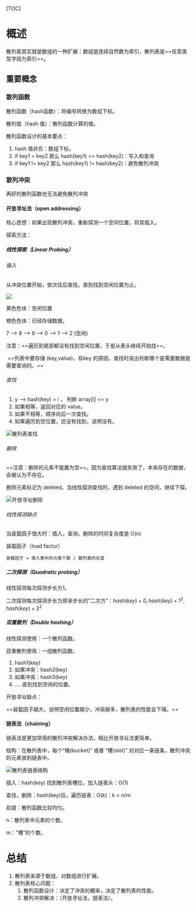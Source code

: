 [TOC]

# 概述

散列表其实就是数组的一种扩展：数组是连续自然数为索引，散列表是==任意类型字段为索引==。

## 重要概念

### 散列函数

散列函数（hash函数）：将编号转换为数组下标。

散列值（hash 值）：散列函数计算的值。

散列函数设计的基本要点：

1. hash 值非负：数组下标。
2. if key1 = key2 那么 hash(key1) == hash(key2)：写入和查询
3. if key1 != key2 那么 hash(key1) != hash(key2)：避免散列冲突

### 散列冲突

再好的散列函数也无法避免散列冲突

#### 开放寻址法（open addressing）

核心思想：如果出现散列冲突，重新探测一个空间位置，将其插入。

探索方法：

##### 线性探索（Linear Probing）

###### 插入

从冲突位置开始，依次往后查找，直到找到空闲位置为止。

![](image/QQ20190706-074436.jpg)

黄色色块：空闲位置

橙色色块：已经存储数据。

7 —> 8 —> 9 —> 0 —> 1 —> 2 (空闲)

注意：==遍历到尾部都没有找到空闲位置，于是从表头继续开始找==。

​			==列表中要存储 (key,value)，存key 的原因，查找时突出判断哪个是需要数据是需要查询的。==



###### 查找

1. y —>  hash(key) = i ， 判断 array[i] == y
2. 如果相等，返回对应的 value。
3. 如果不相等，顺序向后一次查找。
4. 如果遍历到空位置，还没有找到，说明没有。

![散列表查找](image/QQ20190706-074855.jpg)

###### 删除

==注意：删除的元素不能置为空==。因为查找算法就失效了，本来存在的数据，会被认为不存在。

删除元素标记为 deleted。当线性探测查找时，遇到 deleted 的空间，继续下探。

![开放寻址删除](image/QQ20190706-075035.jpg)

###### 线性探测缺点

当装载因子很大时：插入，查询，删除的时间复杂度是 O(n)

装载因子（load factor）

```
装载因子 = 填入表中的元素个数 / 散列表的长度
```



##### 二次探测（Quadratic probing）

线性探测每次探测步长为1。

二次探测每次探测步长为原来步长的“二次方”：$hash(key) + 0,hash(key) + 1^2 ,hash(key) + 2^2$

##### 双重散列（Double hashing）

线性探测使用：一个散列函数。

双重散列使用：一组散列函数。

1. hash1(key) 
2. 如果冲突：hash2(key)
3. 如果冲突：hash3(key)
4. …. 直到找到空闲的位置。

开放寻址缺点：

==装载因子越大，说明空闲位置越少，冲突越多，散列表的性能会下降。==

#### 链表法（chaining）

链表法是更加常用的散列冲突解决办法，相比开放寻址法更简单。

结构：在散列表中，每个“桶(bucket)” 或者 “槽(slot)”  对对应一条链条，散列冲突的元素放到链表中。

![散列表链表结构](image/QQ20190706-075230.jpg)

插入：hash(key)  找到散列表槽位，加入链表头：O(1)

查找，删除：hash(key)后，遍历链表：O(k)：k = n/m

前提：散列函数比较均匀。

n：散列表中元素的个数。

m：“槽”的个数。

# 总结

1. 散列表来源于数组，对数组进行扩展。
2. 散列表核心问题：
   1. 散列函数设计：决定了冲突的概率，决定了散列表的性能。
   2. 散列冲突解决：（开放寻址法，链表法）。
